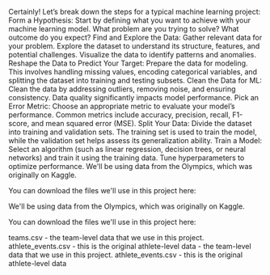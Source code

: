 



Certainly! Let’s break down the steps for a typical machine learning project:
Form a Hypothesis: Start by defining what you want to achieve with your machine learning model. What problem are you trying to solve? What outcome do you expect?
Find and Explore the Data: Gather relevant data for your problem. Explore the dataset to understand its structure, features, and potential challenges. Visualize the data to identify patterns and anomalies.
Reshape the Data to Predict Your Target: Prepare the data for modeling. This involves handling missing values, encoding categorical variables, and splitting the dataset into training and testing subsets.
Clean the Data for ML: Clean the data by addressing outliers, removing noise, and ensuring consistency. Data quality significantly impacts model performance.
Pick an Error Metric: Choose an appropriate metric to evaluate your model’s performance. Common metrics include accuracy, precision, recall, F1-score, and mean squared error (MSE).
Split Your Data: Divide the dataset into training and validation sets. The training set is used to train the model, while the validation set helps assess its generalization ability.
Train a Model: Select an algorithm (such as linear regression, decision trees, or neural networks) and train it using the training data. Tune hyperparameters to optimize performance.
We'll be using data from the Olympics, which was originally on Kaggle.

You can download the files we'll use in this project here:

We'll be using data from the Olympics, which was originally on Kaggle.


 

You can download the files we'll use in this project here:

teams.csv - the team-level data that we use in this project.
athlete_events.csv - this is the original athlete-level data - the team-level data that we use in this project.
athlete_events.csv - this is the original athlete-level data
